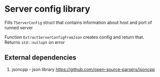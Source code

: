# Server config library
Fills ```TServerConfig``` struct that contains information about host and port of runned server

Function ```ExtractServerConfigFromJson``` creates config and return that. Returns ```std::nullopt``` on error


## External dependencies
1. jsoncpp - json library https://github.com/open-source-parsers/jsoncpp
